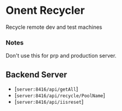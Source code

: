 # Onent Recycler

Recycle remote dev and test machines

### Notes

Don't use this for prp and production server.

## Backend Server

- [`server:8416/api/getAll`]
- [`server:8416/api/recycle/PoolName`]
- [`server:8416/api/iisreset`]
